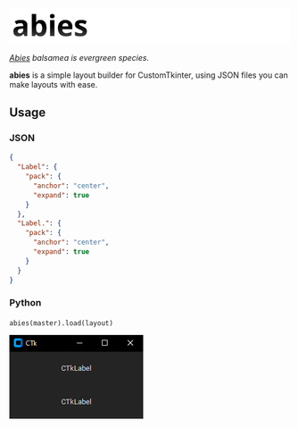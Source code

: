 ![abies](readme/thumbnail.svg)

_[Abies](https://en.wikipedia.org/wiki/Fir) balsamea is evergreen species._


**abies** is a simple layout builder for CustomTkinter,
using JSON files you can make layouts with ease.

## Usage

### JSON

```json
{
  "Label": {
    "pack": {
      "anchor": "center",
      "expand": true
    }
  },
  "Label.": {
    "pack": {
      "anchor": "center",
      "expand": true
    }
  }
}
```

### Python

`abies(master).load(layout)`

![CTkLabel](readme/example.png)
